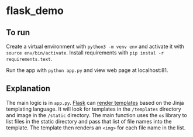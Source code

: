 # flask_demo

## To run
Create a virtual environment with `python3 -m venv env` and activate it with `source env/bin/activate`. Install requirements with `pip instal -r requirements.text`.

Run the app with `python app.py` and view web page at localhost:81.

## Explanation
The main logic is in `app.py`. [Flask](https://flask.palletsprojects.com/en/2.2.x/quickstart) can [render templates](https://flask.palletsprojects.com/en/2.2.x/quickstart/#rendering-templates) based on the Jinja templating language. It will look for templates in the `/templates` directory and image in the `/static` directory. The main function uses the `os` library to list files in the static directory and pass that list of file names into the template. The template then renders an `<img>` for each file name in the list.
